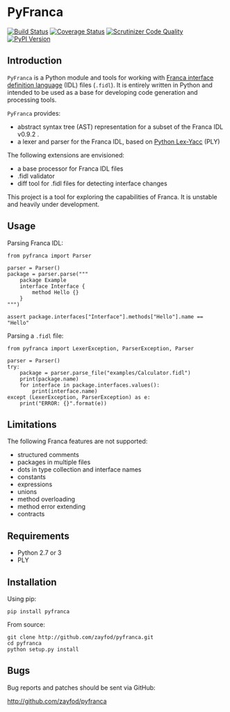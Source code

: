 PyFranca
========

[![Build Status](https://travis-ci.org/zayfod/pyfranca.svg?branch=master)](https://travis-ci.org/zayfod/pyfranca)
[![Coverage Status](https://coveralls.io/repos/github/zayfod/pyfranca/badge.svg?branch=master)](https://coveralls.io/github/zayfod/pyfranca?branch=master)
[![Scrutinizer Code Quality](https://scrutinizer-ci.com/g/zayfod/pyfranca/badges/quality-score.png?b=master)](https://scrutinizer-ci.com/g/zayfod/pyfranca/?branch=master)
[![PyPI Version](http://img.shields.io/pypi/v/pyfranca.svg)](https://pypi.python.org/pypi/pyfranca)


Introduction
------------

`PyFranca` is a Python module and tools for working with [Franca interface definition language](https://github.com/franca/franca) (IDL) files (`.fidl`). It is entirely written in Python and intended to be used as a base for developing code generation and processing tools.

`PyFranca` provides:
 
- abstract syntax tree (AST) representation for a subset of the Franca IDL v0.9.2 .
- a lexer and parser for the Franca IDL, based on [Python Lex-Yacc](http://www.dabeaz.com/ply/) (PLY)

The following extensions are envisioned:

- a base processor for Franca IDL files
- .fidl validator
- diff tool for .fidl files for detecting interface changes   

This project is a tool for exploring the capabilities of Franca. It is unstable and heavily under development.


Usage
-----

Parsing Franca IDL:

    from pyfranca import Parser

    parser = Parser()
    package = parser.parse("""
        package Example
        interface Interface {
            method Hello {}
        }
    """)

    assert package.interfaces["Interface"].methods["Hello"].name == "Hello"

Parsing a `.fidl` file:

    from pyfranca import LexerException, ParserException, Parser
    
    parser = Parser()
    try:
        package = parser.parse_file("examples/Calculator.fidl")
        print(package.name)
        for interface in package.interfaces.values():
            print(interface.name)
    except (LexerException, ParserException) as e:
        print("ERROR: {}".format(e))
    	

Limitations
-----------

The following Franca features are not supported:

- structured comments
- packages in multiple files
- dots in type collection and interface names
- constants
- expressions
- unions
- method overloading
- method error extending
- contracts


Requirements
------------

- Python 2.7 or 3
- PLY


Installation
------------

Using pip:

	pip install pyfranca

From source:

	git clone http://github.com/zayfod/pyfranca.git
	cd pyfranca
	python setup.py install


Bugs
----

Bug reports and patches should be sent via GitHub:

http://github.com/zayfod/pyfranca
